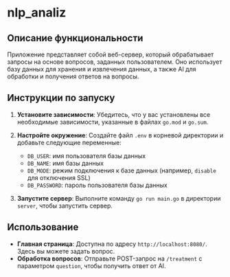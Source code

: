 # nlp_analiz

## Описание функциональности

Приложение представляет собой веб-сервер, который обрабатывает запросы на основе вопросов, заданных пользователем. Оно использует базу данных для хранения и извлечения данных, а также AI для обработки и получения ответов на вопросы.

## Инструкции по запуску

1. **Установите зависимости**: Убедитесь, что у вас установлены все необходимые зависимости, указанные в файлах `go.mod` и `go.sum`.

2. **Настройте окружение**: Создайте файл `.env` в корневой директории и добавьте следующие переменные:
   - `DB_USER`: имя пользователя базы данных
   - `DB_NAME`: имя базы данных
   - `DB_MODE`: режим подключения к базе данных (например, `disable` для отключения SSL)
   - `DB_PASSWORD`: пароль пользователя базы данных

3. **Запустите сервер**: Выполните команду `go run main.go` в директории `server`, чтобы запустить сервер.

## Использование

- **Главная страница**: Доступна по адресу `http://localhost:8080/`. Здесь вы можете задать вопрос.
- **Обработка вопросов**: Отправьте POST-запрос на `/treatment` с параметром `question`, чтобы получить ответ от AI. 